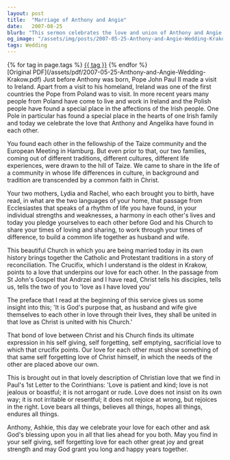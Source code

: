 ```yaml
---
layout: post
title:  "Marriage of Anthony and Angie"
date:   2007-08-25
blurb: "This sermon celebrates the love and union of Anthony and Angie, who found each other in the Taize community. It emphasizes the importance of transcending cultural and traditional differences through common faith in Christ. The sermon also highlights the significance of self-giving, self-forgetting love, as exemplified by Christ's love for the Church."
og_image: "/assets/img/posts/2007-05-25-Anthony-and-Angie-Wedding-Krakow.png"
tags: Wedding
---    
```

<div class="tag-pills">
    {% for tag in page.tags %}
    <a href="{{ site.baseurl }}/tag/{{ tag | slugify }}" class="tag-pill">{{ tag }}</a>
    {% endfor %}
</div>
[Original PDF](/assets/pdf/2007-05-25-Anthony-and-Angie-Wedding-Krakow.pdf)
Just before Anthony was born, Pope John Paul II made a visit to Ireland. Apart from a visit to his homeland, Ireland was one of the first countries the Pope from Poland was to visit. In more recent years many people from Poland have come to live and work in Ireland and the Polish people have found a special place in the affections of the Irish people. One Pole in particular has found a special place in the hearts of one Irish family and today we celebrate the love that Anthony and Angelika have found in each other. 

You found each other in the fellowship of the Taize community and the European Meeting in Hamburg. But even prior to that, our two families, coming out of different traditions, different cultures, different life experiences, were drawn to the hill of Taize. We came to share in the life of a community in whose life differences in culture, in background and tradition are transcended by a common faith in Christ. 

Your two mothers, Lydia and Rachel, who each brought you to birth, have read, in what are the two languages of your home, that passage from Ecclesiastes that speaks of a rhythm of life you have found, in your individual strengths and weaknesses, a harmony in each other's lives and today you pledge yourselves to each other before God and his Church to share your times of loving and sharing, to work through your times of difference, to build a common life together as husband and wife. 

This beautiful Church in which you are being married today in its own history brings together the Catholic and Protestant traditions in a story of reconciliation. The Crucifix, which I understand is the oldest in Krakow, points to a love that underpins our love for each other. In the passage from St John's Gospel that Andrzei and I have read, Christ tells his disciples, tells us, tells the two of you to 'love as I have loved you' 

The preface that I read at the beginning of this service gives us some insight into this; 'It is God's purpose that, as husband and wife give themselves to each other in love through their lives, they shall be united in that love as Christ is united with his Church.' 

That bond of love between Christ and his Church finds its ultimate expression in his self giving, self forgetting, self emptying, sacrificial love to which that crucifix points. Our love for each other must show something of that same self forgetting love of Christ himself, in which the needs of the other are placed above our own. 

This is brought out in that lovely description of Christian love that we find in Paul's 1st Letter to the Corinthians: 'Love is patient and kind; love is not jealous or boastful; it is not arrogant or rude. Love does not insist on its own way; it is not irritable or resentful; it does not rejoice at wrong, but rejoices in the right. Love bears all things, believes all things, hopes all things, endures all things. 

Anthony, Ashkie, this day we celebrate your love for each other and ask God's blessing upon you in all that lies ahead for you both. May you find in your self giving, self forgetting love for each other great joy and great strength and may God grant you long and happy years together.
